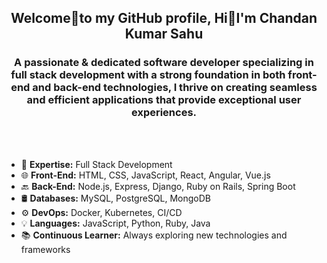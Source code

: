 <h2 align="center">Welcome👏to my GitHub profile, Hi👋I'm Chandan Kumar Sahu</h2>
<h3 align="center">A passionate & dedicated software developer specializing in full stack development with a strong foundation in both front-end and back-end technologies, I thrive on creating seamless and efficient applications that provide exceptional user experiences.</h3>
<br></br>
<!--
- 🌱 I’m currently learning **React Native**
- 💬 Ask me about **DSA, Web Development, React.js, Next.js, Python**
- 📫 How to reach me **ganeshutla888@gmail.com**
-->

- 🔧 **Expertise:** Full Stack Development
- 🌐 **Front-End:** HTML, CSS, JavaScript, React, Angular, Vue.js
- 🔙 **Back-End:** Node.js, Express, Django, Ruby on Rails, Spring Boot
- 🛢️ **Databases:** MySQL, PostgreSQL, MongoDB
- ⚙️ **DevOps:** Docker, Kubernetes, CI/CD
- 💡 **Languages:** JavaScript, Python, Ruby, Java
- 📚 **Continuous Learner:** Always exploring new technologies and frameworks
<br></br>
<!--
<h3 align="left">Connect with me:</h3>
<p align="left">
  <a href="https://x.com/ganesh_utla" target="blank"><img align="center" src="https://github.com/ganesh-utla/ganesh-utla/assets/87692393/e99edfb9-a016-438c-a738-0139b0f616d0" alt="ganesh_utla" height="30" width="30" /></a>
  <a href="https://linkedin.com/in/ganesh-utla-888abc" target="blank"><img align="center" src="https://raw.githubusercontent.com/rahuldkjain/github-profile-readme-generator/master/src/images/icons/Social/linked-in-alt.svg" alt="ganesh_utla" height="30" width="40" /></a>
  <a href="https://instagram.com/ganesh_utla" target="blank"><img align="center" src="https://raw.githubusercontent.com/rahuldkjain/github-profile-readme-generator/master/src/images/icons/Social/instagram.svg" alt="ganesh_utla" height="30" width="40" /></a>
  <a href="https://medium.com/@ganeshutla888" target="blank"><img align="center" src="https://raw.githubusercontent.com/rahuldkjain/github-profile-readme-generator/master/src/images/icons/Social/medium.svg" alt="ganesh_utla" height="30" width="40" /></a>
  <a href="https://discord.gg/#3516" target="blank"><img align="center" src="https://raw.githubusercontent.com/rahuldkjain/github-profile-readme-generator/master/src/images/icons/Social/discord.svg" alt="#3166" height="30" width="40" /></a>
</p>
<p>
<h3 align="left">Coding Profiles:</h3>
  <a href="https://www.leetcode.com/ganesh-utla" target="blank">
    <img align="center" src="https://raw.githubusercontent.com/rahuldkjain/github-profile-readme-generator/master/src/images/icons/Social/leet-code.svg" alt="ganesh_utla" height="30" width="40" />
  </a>
  <a href="https://www.codechef.com/users/ganesh_utla" target="blank">
    <img align="center" src="https://cdn.jsdelivr.net/npm/simple-icons@3.1.0/icons/codechef.svg" alt="ganesh_utla" height="30" width="40" />
  </a>
  <a href="https://auth.geeksforgeeks.org/user/ganesh_utla" target="blank">
    <img align="center" src="https://raw.githubusercontent.com/rahuldkjain/github-profile-readme-generator/master/src/images/icons/Social/geeks-for-geeks.svg" alt="ganesh_utla" height="30" width="40" />
  </a>
  <a href="https://codeforces.com/profile/ganesh_utla" target="blank">
    <img align="center" src="https://raw.githubusercontent.com/rahuldkjain/github-profile-readme-generator/master/src/images/icons/Social/codeforces.svg" alt="ganesh_utla" height="30" width="30" />
  </a>
</p>
<h3 align="left">Languages and Tools:</h3>
<p align="left"> 
  <a href="https://www.w3.org/html/" target="_blank" rel="noreferrer"> 
    <img src="https://raw.githubusercontent.com/devicons/devicon/master/icons/html5/html5-original.svg" alt="html5" width="40" height="40"/> 
  </a> 
  <a href="https://www.w3.org/Style/CSS/Overview.en.html/" target="_blank" rel="noreferrer"> 
    <img src="https://raw.githubusercontent.com/devicons/devicon/master/icons/css3/css3-original.svg" alt="css3" width="40" height="40"/> 
  </a> 
  <a href="https://www.javascript.com/" target="_blank" rel="noreferrer"> 
    <img src="https://raw.githubusercontent.com/devicons/devicon/master/icons/javascript/javascript-original.svg" alt="javascript" width="40" height="40"/> 
  </a> 
  <a href="https://www.typescriptlang.org/" target="_blank" rel="noreferrer"> 
    <img src="https://raw.githubusercontent.com/devicons/devicon/master/icons/typescript/typescript-original.svg" alt="typescript" width="40" height="40"/> 
  </a> 
  <a href="https://legacy.reactjs.org/" target="_blank" rel="noreferrer"> 
    <img src="https://raw.githubusercontent.com/devicons/devicon/master/icons/react/react-original.svg" alt="react" width="40" height="40"/> 
  </a> 
  <a href="https://nextjs.org/" target="_blank" rel="noreferrer"> 
    <img src="https://raw.githubusercontent.com/devicons/devicon/master/icons/nextjs/nextjs-original.svg" alt="nextjs" width="40" height="40"/> 
  </a> 
  <a href="https://nodejs.org/en" target="_blank" rel="noreferrer"> 
    <img src="https://raw.githubusercontent.com/devicons/devicon/master/icons/nodejs/nodejs-original.svg" alt="nodejs" width="40" height="40"/> 
  </a> 
  <a href="https://expressjs.com/" target="_blank" rel="noreferrer"> 
    <img src="https://raw.githubusercontent.com/devicons/devicon/master/icons/express/express-original.svg" alt="expressjs" width="40" height="40"/> 
  </a> 
  <a href="https://www.mongodb.com/" target="_blank" rel="noreferrer"> 
    <img src="https://raw.githubusercontent.com/devicons/devicon/master/icons/mongodb/mongodb-original.svg" alt="mongodb" width="40" height="40"/> 
  </a> 
  <a href="https://tailwindcss.com/" target="_blank" rel="noreferrer"> 
    <img src="https://raw.githubusercontent.com/devicons/devicon/master/icons/tailwindcss/tailwindcss-plain.svg" alt="tailwindcss" width="40" height="40"/> 
  </a> 
  <a href="https://sass-lang.com/" target="_blank" rel="noreferrer"> 
    <img src="https://raw.githubusercontent.com/devicons/devicon/master/icons/sass/sass-original.svg" alt="sass" width="40" height="40"/> 
  </a> 
  <a href="https://www.python.org/" target="_blank" rel="noreferrer"> 
    <img src="https://raw.githubusercontent.com/devicons/devicon/master/icons/python/python-original.svg" alt="python" width="40" height="40"/> 
  </a> 
  <a href="https://isocpp.org/" target="_blank" rel="noreferrer"> 
    <img src="https://raw.githubusercontent.com/devicons/devicon/master/icons/cplusplus/cplusplus-original.svg" alt="cpp" width="40" height="40"/> 
  </a> 
  <a href="https://git-scm.com/" target="_blank" rel="noreferrer"> 
    <img src="https://raw.githubusercontent.com/devicons/devicon/master/icons/git/git-original.svg" alt="git" width="40" height="40"/> 
  </a> 
</p>

<br></br>
<p><img align="left" src="https://github-readme-stats.vercel.app/api/top-langs?username=ganesh-utla&show_icons=true&locale=en&layout=compact" alt="ganesh_utla" /></p>

<p>&nbsp;<img align="center" src="https://github-readme-stats.vercel.app/api?username=ganesh-utla&show_icons=true&locale=en" alt="ganesh_utla" /></p>

<p><img align="center" src="https://github-readme-streak-stats.herokuapp.com/?user=ganesh-utla&" alt="ganesh_utla" /></p>
-->
